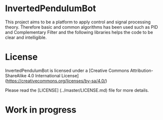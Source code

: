 # InvertedPendulumBot

This project aims to be a platform to apply control and signal processing theory. Therefore basic and common algorithms has been used  such as PID and Complementary Filter and the following libraries helps the code to be clear and intelligible. 

# License

InvertedPendulumBot is licensed under a [Creative Commons Attribution-ShareAlike 4.0 International License] (https://creativecommons.org/licenses/by-sa/4.0/)

Please read the [LICENSE] (../master/LICENSE.md) file for more details.

# Work in progress
